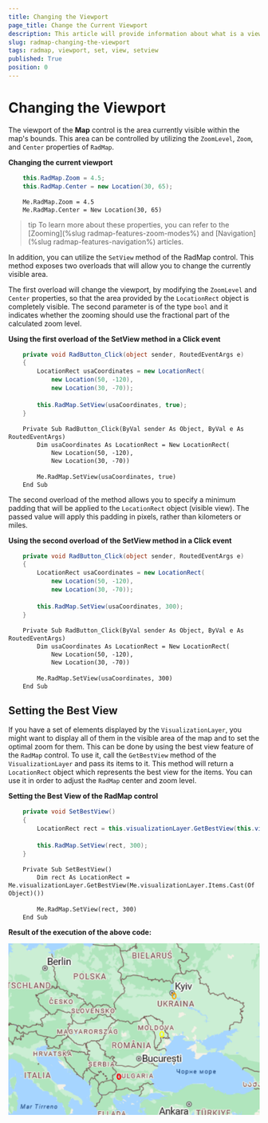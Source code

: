 ```yaml
---
title: Changing the Viewport
page_title: Change the Current Viewport
description: This article will provide information about what is a viewport and how to change it.
slug: radmap-changing-the-viewport
tags: radmap, viewport, set, view, setview
published: True
position: 0
---
```


# Changing the Viewport

The viewport of the __Map__ control is the area currently visible within the map's bounds. This area can be controlled by utilizing the `ZoomLevel`, `Zoom`, and `Center` properties of `RadMap`.

__Changing the current viewport__
```C#
    this.RadMap.Zoom = 4.5;
    this.RadMap.Center = new Location(30, 65);
```
```VB.NET
    Me.RadMap.Zoom = 4.5
    Me.RadMap.Center = New Location(30, 65)
```

>tip To learn more about these properties, you can refer to the [Zooming](%slug radmap-features-zoom-modes%) and [Navigation](%slug radmap-features-navigation%) articles.

In addition, you can utilize the `SetView` method of the RadMap control. This method exposes two overloads that will allow you to change the currently visible area. 

The first overload will change the viewport, by modifying the `ZoomLevel` and `Center` properties, so that the area provided by the `LocationRect` object is completely visible. The second parameter is of the type `bool` and it indicates whether the zooming should use the fractional part of the calculated zoom level.

__Using the first overload of the SetView method in a Click event__
```C#
    private void RadButton_Click(object sender, RoutedEventArgs e)
    {
        LocationRect usaCoordinates = new LocationRect(
            new Location(50, -120),
            new Location(30, -70));

        this.RadMap.SetView(usaCoordinates, true);
    }
```
```VB.NET
    Private Sub RadButton_Click(ByVal sender As Object, ByVal e As RoutedEventArgs)
        Dim usaCoordinates As LocationRect = New LocationRect(
            New Location(50, -120),
            New Location(30, -70))
        
        Me.RadMap.SetView(usaCoordinates, true)
    End Sub
```

The second overload of the method allows you to specify a minimum padding that will be applied to the `LocationRect` object (visible view). The passed value will apply this padding in pixels, rather than kilometers or miles.

__Using the second overload of the SetView method in a Click event__
```C#
    private void RadButton_Click(object sender, RoutedEventArgs e)
    {
        LocationRect usaCoordinates = new LocationRect(
            new Location(50, -120),
            new Location(30, -70));

        this.RadMap.SetView(usaCoordinates, 300);
    }
```
```VB.NET
    Private Sub RadButton_Click(ByVal sender As Object, ByVal e As RoutedEventArgs)
        Dim usaCoordinates As LocationRect = New LocationRect(
            New Location(50, -120),
            New Location(30, -70))
        
        Me.RadMap.SetView(usaCoordinates, 300)
    End Sub
```

## Setting the Best View

If you have a set of elements displayed by the `VisualizationLayer`, you might want to display all of them in the visible area of the map and to set the optimal zoom for them. This can be done by using the best view feature of the `RadMap` control. To use it, call the `GetBestView` method of the `VisualizationLayer` and pass its items to it. This method will return a `LocationRect` object which represents the best view for the items. You can use it in order to adjust the `RadMap` center and zoom level.

__Setting the Best View of the RadMap control__  
```C#
    private void SetBestView()
	{
	    LocationRect rect = this.visualizationLayer.GetBestView(this.visualizationLayer.Items.Cast<object>());
	    
        this.RadMap.SetView(rect, 300);
	}
```
```VB.NET
    Private Sub SetBestView()
        Dim rect As LocationRect = Me.visualizationLayer.GetBestView(Me.visualizationLayer.Items.Cast(Of Object)())

        Me.RadMap.SetView(rect, 300)
    End Sub
```

__Result of the execution of the above code:__

![Best View for the VisualizationLayer](images/radmap-changing-the-viewport-best-view.png)
